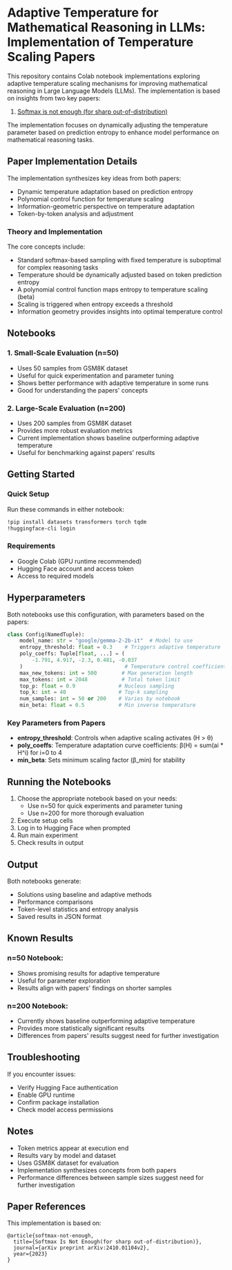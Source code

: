 # Adaptive Temperature for Mathematical Reasoning in LLMs: Implementation of Temperature Scaling Papers

This repository contains Colab notebook implementations exploring adaptive temperature scaling mechanisms for improving mathematical reasoning in Large Language Models (LLMs). The implementation is based on insights from two key papers:

1. [Softmax is not enough (for sharp out-of-distribution)](https://arxiv.org/pdf/2410.01104)

The implementation focuses on dynamically adjusting the temperature parameter based on prediction entropy to enhance model performance on mathematical reasoning tasks.

## Paper Implementation Details

The implementation synthesizes key ideas from both papers:
- Dynamic temperature adaptation based on prediction entropy
- Polynomial control function for temperature scaling
- Information-geometric perspective on temperature adaptation
- Token-by-token analysis and adjustment

### Theory and Implementation
The core concepts include:
- Standard softmax-based sampling with fixed temperature is suboptimal for complex reasoning tasks
- Temperature should be dynamically adjusted based on token prediction entropy
- A polynomial control function maps entropy to temperature scaling (beta)
- Scaling is triggered when entropy exceeds a threshold
- Information geometry provides insights into optimal temperature control

## Notebooks

### 1. Small-Scale Evaluation (n=50)
- Uses 50 samples from GSM8K dataset
- Useful for quick experimentation and parameter tuning
- Shows better performance with adaptive temperature in some runs
- Good for understanding the papers' concepts

### 2. Large-Scale Evaluation (n=200)
- Uses 200 samples from GSM8K dataset
- Provides more robust evaluation metrics
- Current implementation shows baseline outperforming adaptive temperature
- Useful for benchmarking against papers' results

## Getting Started

### Quick Setup
Run these commands in either notebook:
```bash
!pip install datasets transformers torch tqdm
!huggingface-cli login
```

### Requirements
- Google Colab (GPU runtime recommended)
- Hugging Face account and access token
- Access to required models

## Hyperparameters

Both notebooks use this configuration, with parameters based on the papers:
```python
class Config(NamedTuple):
    model_name: str = "google/gemma-2-2b-it"  # Model to use
    entropy_threshold: float = 0.3    # Triggers adaptive temperature
    poly_coeffs: Tuple[float, ...] = (
        -1.791, 4.917, -2.3, 0.481, -0.037
    )                                 # Temperature control coefficients
    max_new_tokens: int = 500        # Max generation length
    max_tokens: int = 2048           # Total token limit
    top_p: float = 0.9              # Nucleus sampling
    top_k: int = 40                 # Top-k sampling
    num_samples: int = 50 or 200    # Varies by notebook
    min_beta: float = 0.5           # Min inverse temperature
```

### Key Parameters from Papers
- **entropy_threshold**: Controls when adaptive scaling activates (H > θ)
- **poly_coeffs**: Temperature adaptation curve coefficients: β(H) = sum(ai * H^i) for i=0 to 4
- **min_beta**: Sets minimum scaling factor (β_min) for stability

## Running the Notebooks

1. Choose the appropriate notebook based on your needs:
   - Use n=50 for quick experiments and parameter tuning
   - Use n=200 for more thorough evaluation
2. Execute setup cells
3. Log in to Hugging Face when prompted
4. Run main experiment
5. Check results in output

## Output

Both notebooks generate:
- Solutions using baseline and adaptive methods
- Performance comparisons
- Token-level statistics and entropy analysis
- Saved results in JSON format

## Known Results

### n=50 Notebook:
- Shows promising results for adaptive temperature
- Useful for parameter exploration
- Results align with papers' findings on shorter samples

### n=200 Notebook:
- Currently shows baseline outperforming adaptive temperature
- Provides more statistically significant results
- Differences from papers' results suggest need for further investigation

## Troubleshooting

If you encounter issues:
- Verify Hugging Face authentication
- Enable GPU runtime
- Confirm package installation
- Check model access permissions

## Notes
- Token metrics appear at execution end
- Results vary by model and dataset
- Uses GSM8K dataset for evaluation
- Implementation synthesizes concepts from both papers
- Performance differences between sample sizes suggest need for further investigation

## Paper References
This implementation is based on:
```
@article{softmax-not-enough,
  title={Softmax Is Not Enough(for sharp out-of-distribution)},
  journal={arXiv preprint arXiv:2410.01104v2},
  year={2023}
}

```

